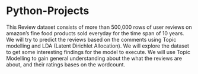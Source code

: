 # Python-Projects
This Review dataset consists of more than 500,000 rows of user reviews on amazon’s fine food products 
sold everyday for the time span of 10 years. We will try to predict the reviews based on the comments 
using Topic modelling and LDA (Latent Dirichlet Allocation).
We will explore the dataset to get some interesting findings for the model to execute. 
We will use Topic Modelling to gain general understanding about the what the reviews are about, and their ratings bases on the wordcount. 
